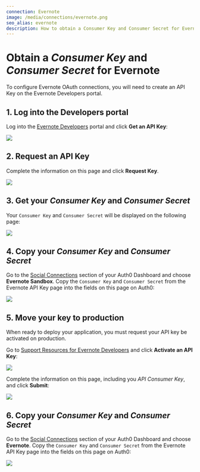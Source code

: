 ```yaml
---
connection: Evernote
image: /media/connections/evernote.png
seo_alias: evernote
description: How to obtain a Consumer Key and Consumer Secret for Evernote.
---
```


# Obtain a *Consumer Key* and *Consumer Secret* for Evernote

To configure Evernote OAuth connections, you will need to create an API Key on the Evernote Developers portal.

## 1. Log into the Developers portal

Log into the [Evernote Developers](http://dev.evernote.com) portal and click **Get an API Key**:

![](/media/articles/connections/social/evernote/evernote-1.png)

## 2. Request an API Key

Complete the information on this page and click **Request Key**.

![](/media/articles/connections/social/evernote/evernote-2.png)

## 3. Get your *Consumer Key* and *Consumer Secret*

Your `Consumer Key` and `Consumer Secret` will be displayed on the following page:

![](/media/articles/connections/social/evernote/evernote-3.png)

## 4. Copy your *Consumer Key* and *Consumer Secret*

Go to the [Social Connections](${manage_url}/#/connections/social) section of your Auth0 Dashboard and choose **Evernote Sandbox**. Copy the `Consumer Key` and `Consumer Secret` from the Evernote API Key page into the fields on this page on Auth0:

![](/media/articles/connections/social/evernote/evernote-4.png)

## 5. Move your key to production

When ready to deploy your application, you must request your API key be activated on production.

Go to [Support Resources for Evernote Developers](https://dev.evernote.com/support/) and click **Activate an API Key**:

![](/media/articles/connections/social/evernote/evernote-5.png)

Complete the information on this page, including you *API Consumer Key*, and click **Submit**:

![](/media/articles/connections/social/evernote/evernote-6.png)

## 6. Copy your *Consumer Key* and *Consumer Secret*

Go to the [Social Connections](${manage_url}/#/connections/social) section of your Auth0 Dashboard and choose **Evernote**. Copy the `Consumer Key` and `Consumer Secret` from the Evernote API Key page into the fields on this page on Auth0:

![](/media/articles/connections/social/evernote/evernote-7.png)
